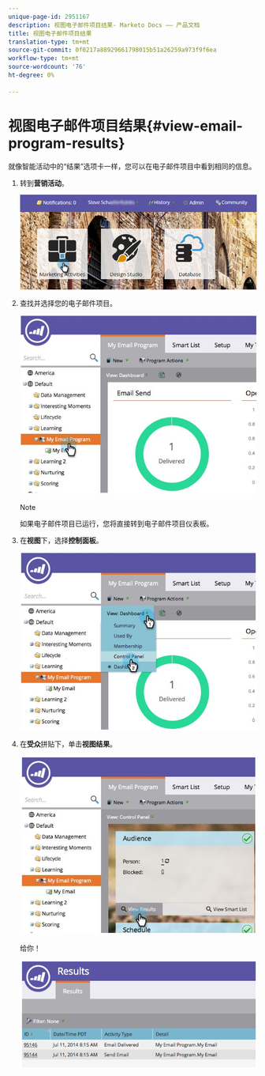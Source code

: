```yaml
---
unique-page-id: 2951167
description: 视图电子邮件项目结果- Marketo Docs —— 产品文档
title: 视图电子邮件项目结果
translation-type: tm+mt
source-git-commit: 0f0217a88929661798015b51a26259a973f9f6ea
workflow-type: tm+mt
source-wordcount: '76'
ht-degree: 0%

---
```



# 视图电子邮件项目结果{#view-email-program-results}

就像智能活动中的“结果”选项卡一样，您可以在电子邮件项目中看到相同的信息。

1. 转到&#x200B;**营销活动**。

   ![](assets/login-marketing-activities-2.png)

1. 查找并选择您的电子邮件项目。

   ![](assets/selectemailprogram3.jpg)

   >[!NOTE]
   >
   >如果电子邮件项目已运行，您将直接转到电子邮件项目仪表板。

1. 在&#x200B;**视图**&#x200B;下，选择&#x200B;**控制面板**。

   ![](assets/controlpanelview.jpg)

1. 在&#x200B;**受众**&#x200B;拼贴下，单击&#x200B;**视图结果**。

   ![](assets/audiencetile.jpg)

   给你！

   ![](assets/image2014-9-22-11-3a15-3a49.png)
